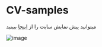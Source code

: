 # CV-samples

میتوانید پیش نمایش سایت را از [اینجا](https://buckymaler.com/apollo/) ببینید

![image](https://user-images.githubusercontent.com/87186193/170315832-52902658-abdf-41e2-895a-f8e344719254.png)
